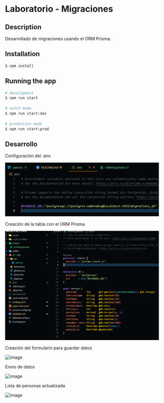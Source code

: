 # Laboratorio - Migraciones

## Description

Desarrollado de migraciones usando el ORM Prisma.

## Installation

```bash
$ npm install
```

## Running the app

```bash
# development
$ npm run start

# watch mode
$ npm run start:dev

# production mode
$ npm run start:prod
```

## Desarrollo

Configuración del .env

![env](/assets/env.png)

Creación de la tabla con el ORM Prisma

![Uso del Orm para la BD](/assets/setup.png)

Creación del formulario para guardar datos

![image](https://github.com/Arturo-CS/formulario/assets/128654866/a6249c77-0a57-4008-a303-846246a858c0)

Envio de datos

![image](https://github.com/Arturo-CS/formulario/assets/128654866/c7ba1135-8f08-4f76-b43d-350bf41b2776)

Lista de personas actualizada

![image](https://github.com/Arturo-CS/formulario/assets/128654866/e76dc8f9-c8a8-466e-9bbb-d33ca4fdd9eb)

